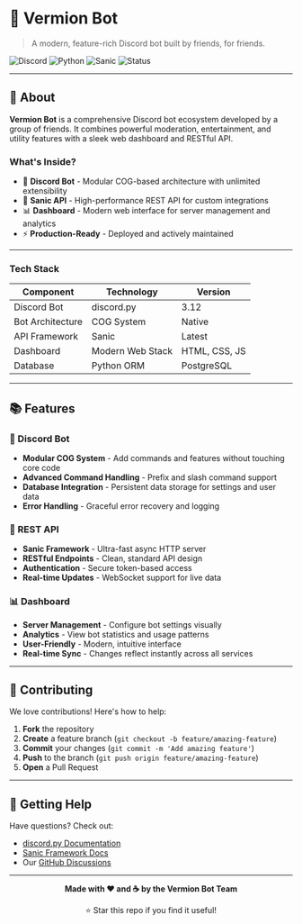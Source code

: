 # 🔴 Vermion Bot

> A modern, feature-rich Discord bot built by friends, for friends.

![Discord](https://img.shields.io/badge/Discord-Bot-dc143c?style=for-the-badge&logo=discord)
![Python](https://img.shields.io/badge/Python-3.12+-3776ab?style=for-the-badge&logo=python)
![Sanic](https://img.shields.io/badge/Sanic-API-000?style=for-the-badge)
![Status](https://img.shields.io/badge/Status-Active-brightgreen?style=for-the-badge)

---

## 🎯 About

**Vermion Bot** is a comprehensive Discord bot ecosystem developed by a group of friends. It combines powerful moderation, entertainment, and utility features with a sleek web dashboard and RESTful API.

### What's Inside?

- 🤖 **Discord Bot** - Modular COG-based architecture with unlimited extensibility
- 🔌 **Sanic API** - High-performance REST API for custom integrations
- 📊 **Dashboard** - Modern web interface for server management and analytics
- ⚡ **Production-Ready** - Deployed and actively maintained

---

### Tech Stack

| Component | Technology | Version |
|-----------|-----------|---------|
| Discord Bot | discord.py | 3.12 |
| Bot Architecture | COG System | Native |
| API Framework | Sanic | Latest |
| Dashboard | Modern Web Stack | HTML, CSS, JS |
| Database | Python ORM | PostgreSQL |

---

## 📚 Features

### 🤖 Discord Bot

- **Modular COG System** - Add commands and features without touching core code
- **Advanced Command Handling** - Prefix and slash command support
- **Database Integration** - Persistent data storage for settings and user data
- **Error Handling** - Graceful error recovery and logging

### 🔌 REST API

- **Sanic Framework** - Ultra-fast async HTTP server
- **RESTful Endpoints** - Clean, standard API design
- **Authentication** - Secure token-based access
- **Real-time Updates** - WebSocket support for live data

### 📊 Dashboard

- **Server Management** - Configure bot settings visually
- **Analytics** - View bot statistics and usage patterns
- **User-Friendly** - Modern, intuitive interface
- **Real-time Sync** - Changes reflect instantly across all services

---

## 🤝 Contributing

We love contributions! Here's how to help:

1. **Fork** the repository
2. **Create** a feature branch (`git checkout -b feature/amazing-feature`)
3. **Commit** your changes (`git commit -m 'Add amazing feature'`)
4. **Push** to the branch (`git push origin feature/amazing-feature`)
5. **Open** a Pull Request

---

## 🎉 Getting Help

Have questions? Check out:
- [discord.py Documentation](https://discordpy.readthedocs.io/)
- [Sanic Framework Docs](https://sanic.dev/)
- Our [GitHub Discussions](https://github.com/Vermion-Bot/vermion-bot/discussions)

---

<div align="center">

**Made with ❤️ and ☕ by the Vermion Bot Team**

⭐ Star this repo if you find it useful!

</div>
